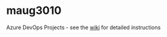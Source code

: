# maug3010
Azure DevOps Projects - see the [wiki](https://github.com/nikkh/maug3010/wiki) for detailed instructions
